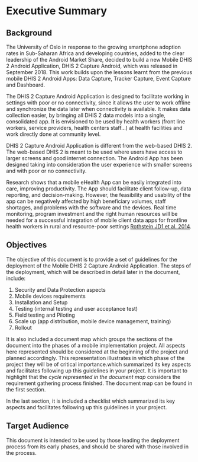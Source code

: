 # Executive Summary

## Background

The University of Oslo in response to the growing smartphone adoption rates in Sub-Saharan Africa and developing countries, added to the clear leadership of the Android Market Share, decided to build a new Mobile DHIS 2 Android Application, DHIS 2 Capture Android, which was released in September 2018. This work builds upon the lessons learnt from the previous mobile DHIS 2 Android Apps: Data Capture, Tracker Capture, Event Capture and Dashboard.

The DHIS 2 Capture Android Application is designed to facilitate working in settings with poor or no connectivity, since it allows the user to work offline and synchronize the data later when connectivity is available. It makes data collection easier, by bringing all DHIS 2 data models into a single, consolidated app. It is envisioned to be used by health workers (front line workers, service providers, health centers staff…) at health facilities and work directly done at community level.

DHIS 2 Capture Android Application is different from the web-based DHIS 2. The web-based DHIS 2 is meant to be used where users have access to larger screens and good internet connection. The Android App has been designed taking into consideration the user experience with smaller screens and with poor or no connectivity.

Research shows that a mobile eHealth App can be easily integrated into care, improving productivity. The App should facilitate client follow-up, data reporting, and decision-making. However, the feasibility and usability of the app can be negatively affected by high beneficiary volumes, staff shortages, and problems with the software and the devices. Real time monitoring, program investment and the right human resources will be needed for a successful integration of mobile client data apps for frontline health workers in rural and resource-poor settings [Rothstein JD1 et al. 2014](https://www.hindawi.com/journals/ijta/2016/2515420/).

## Objectives

The objective of this document is to provide a set of guidelines for the deployment of the Mobile DHIS 2 Capture Android Application. The steps of the deployment, which will be described in detail later in the document, include: 

1. Security and Data Protection aspects
2. Mobile devices requirements
3. Installation and Setup
4. Testing (internal testing and user acceptance test)
5. Field testing and Piloting
6. Scale up (app distribution, mobile device management, training)
7. Rollout

It is also included a document map which groups the sections of the document into the phases of a mobile implementation project. All aspects here represented should be considered at the beginning of the project and planned accordingly. This representation illustrates in which phase of the project they will be of critical importance.which summarized its key aspects and facilitates following up this guidelines in your project. It is important to highlight that the *cycle represented in the document map* considers the requirement gathering process finished. The document map can be found in the first section.

In the last section, it is included a checklist which summarized its key aspects and facilitates following up this guidelines in your project.

## Target Audience

This document is intended to be used by those leading the deployment process from its early phases, and should be shared with those involved in the process.
